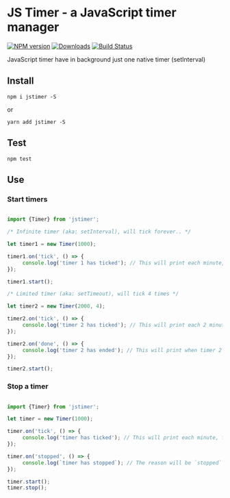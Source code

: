 # JS Timer - a JavaScript timer manager

[![NPM version][npm-image]][npm-url] [![Downloads][downloads-image]][npm-url] [![Build Status][travis-image]][travis-url] 
<!--[![Coveralls Status][coveralls-image]][coveralls-url] -->
<!--[![OpenCollective Backers][backer-badge]][backer-url] [![OpenCollective Sponsors][sponsor-badge]][sponsor-url] -->

JavaScript timer have in background just one native timer (setInterval)

## Install 

`npm i jstimer -S`

or

`yarn add jstimer -S`

## Test

`npm test`

## Use

### Start timers

```javascript

import {Timer} from 'jstimer';

/* Infinite timer (aka: setInterval), will tick forever.. */

let timer1 = new Timer(1000);

timer1.on('tick', () => {
     console.log('timer 1 has ticked'); // This will print each minute, forever..
});

timer1.start();

/* Limited timer (aka: setTimeout), will tick 4 times */

let timer2 = new Timer(2000, 4);

timer2.on('tick', () => {
     console.log('timer 2 has ticked'); // This will print each 2 minutes 4 times..
});

timer2.on('done', () => {
     console.log('timer 2 has ended'); // This will print when timer 2 will end - after 4 ticks
});

timer2.start();

```

### Stop a timer

```javascript

import {Timer} from 'jstimer';

let timer = new Timer(1000);

timer.on('tick', () => {
     console.log('timer has ticked'); // This will print each minute, forever..
});

timer.on('stopped', () => {
     console.log(`timer has stopped`); // The reason will be `stopped`
});

timer.start();
timer.stop();

```

[downloads-image]: https://img.shields.io/npm/dm/timger.svg
[npm-url]: https://www.npmjs.com/package/timger
[npm-image]: https://img.shields.io/npm/v/timger.svg

[travis-url]: https://travis-ci.org/shlomisas/timger
[travis-image]: https://img.shields.io/travis/shlomisas/timger/master.svg